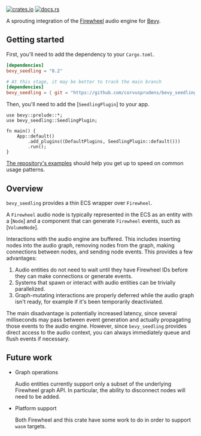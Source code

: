 [![crates.io](https://img.shields.io/crates/v/bevy_seedling)](https://crates.io/crates/bevy_seedling)
[![docs.rs](https://docs.rs/bevy_seedling/badge.svg)](https://docs.rs/bevy_seedling)

A sprouting integration of the [Firewheel](https://github.com/BillyDM/firewheel)
audio engine for [Bevy](https://bevyengine.org/).

## Getting started

First, you'll need to add the dependency to your `Cargo.toml`.

```toml
[dependencies]
bevy_seedling = "0.2"

# At this stage, it may be better to track the main branch
[dependencies]
bevy_seedling = { git = "https://github.com/corvusprudens/bevy_seedling.git" }
```

Then, you'll need to add the [`SeedlingPlugin`] to your app.

```no_run
use bevy::prelude::*;
use bevy_seedling::SeedlingPlugin;

fn main() {
    App::default()
        .add_plugins((DefaultPlugins, SeedlingPlugin::default()))
        .run();
}
```

[The repository's examples](https://github.com/CorvusPrudens/bevy_seedling/tree/master/examples)
should help you get up to speed on common usage patterns.

## Overview

`bevy_seedling` provides a thin ECS wrapper over `Firewheel`.

A `Firewheel` audio node is typically represented in the ECS as
an entity with a [`Node`] and a component that can generate
`Firewheel` events, such as [`VolumeNode`].

Interactions with the audio engine are buffered.
This includes inserting nodes into the audio graph,
removing nodes from the graph, making connections
between nodes, and sending node events. This provides
a few advantages:

1. Audio entities do not need to wait until
   they have Firewheel IDs before they can
   make connections or generate events.
2. Systems that spawn or interact with
   audio entities can be trivially parallelized.
3. Graph-mutating interactions are properly deferred
   while the audio graph isn't ready, for example
   if it's been temporarily deactiviated.

The main disadvantage is potentially increased latency,
since several milliseconds may pass between
event generation and actually propagating those events
to the audio engine. However, since
`bevy_seedling` provides direct access to the audio context,
you can always immediately queue and flush events
if necessary.

## Future work

- Graph operations

  Audio entities currently support only a subset of the underlying
  Firewheel graph API. In particular, the ability to disconnect nodes will
  need to be added.

- Platform support

  Both Firewheel and this crate have some work to do in
  order to support `wasm` targets.
